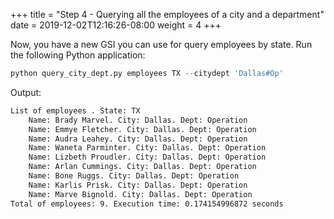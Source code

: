 +++
title = "Step 4 - Querying all the employees of a city and a department"
date = 2019-12-02T12:16:26-08:00
weight = 4
+++

Now, you have a new GSI you can use for query employees by state. Run the following Python application:
```py
python query_city_dept.py employees TX --citydept 'Dallas#Op'
```
Output:
```txt
List of employees . State: TX
    Name: Brady Marvel. City: Dallas. Dept: Operation
    Name: Emmye Fletcher. City: Dallas. Dept: Operation
    Name: Audra Leahey. City: Dallas. Dept: Operation
    Name: Waneta Parminter. City: Dallas. Dept: Operation
    Name: Lizbeth Proudler. City: Dallas. Dept: Operation
    Name: Arlan Cummings. City: Dallas. Dept: Operation
    Name: Bone Ruggs. City: Dallas. Dept: Operation
    Name: Karlis Prisk. City: Dallas. Dept: Operation
    Name: Marve Bignold. City: Dallas. Dept: Operation
Total of employees: 9. Execution time: 0.174154996872 seconds
```
